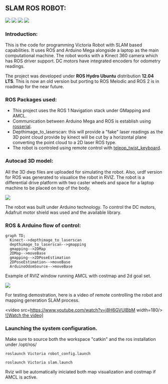 ## SLAM ROS ROBOT:

![](https://img.shields.io/badge/ROS1-blue?style=for-the-badge)
![](https://img.shields.io/badge/SLAM-yellow?style=for-the-badge)
![](https://img.shields.io/badge/NAVIGATION_STACK-orange?style=for-the-badge)
![](https://img.shields.io/badge/AMLC-green?style=for-the-badge)

### Introduction:
This is the code for programming Victoria Robot with SLAM based capabilities. 
It uses ROS and Arduino Mega alongside a laptop as the main computational machine. The robot works with a Kinect 360 camera which has ROS driver support. DC motors have integrated encoders for odometry readings.

The project was developed under **ROS Hydro Ubuntu** distribution **12.04 LTS**. This is now an old version but porting to ROS Melodic and ROS 2 is in roadmap for the near future.

### ROS Packages used:

* This project uses the ROS 1 Navigation stack under GMapping and AMCL.
* Communication between Arduino Mega and ROS is establish using [rosserial](http://wiki.ros.org/rosserial_arduino).
* Depthimage_to_laserscan: this will provide a "fake" laser readings as the 3D point cloud provide by kinect will be cut by a horizontal plane converting the point cloud to a 2D laser ROS type.
* The robot is controled using remote control with [teleop_twist_keyboard](http://wiki.ros.org/teleop_twist_keyboard).

### Autocad 3D model:

All the 3D dwp files are uploaded for simulating the robot. Also, urdf version for ROS was generated to visualice the robot in RVIZ.
The robot is a differential drive platform with two caster wheels and space for a laptop machine to be placed on top of the body.

![](https://github.com/adrianLIrobotics/Victoria_SLAM_robot/blob/master/img/robot.png?raw=true)

The robot was built under Arduino technology. To control the DC motors, Adafruit motor shield was used and the available library.

### ROS & Arduino flow of control:

```mermaid
graph TD;
  Kinect-->depthimage_to_laserscan
  depthimage_to_laserscan-->gmapping
  gmapping-->2DMap
  2DMap-->moveBase
  gmapping-->2DPoseEstimation
  2DPoseEstimation-->moveBase
  ArduinoOdomSource-->moveBase
```

Example of RVIZ window running AMCL with costmap and 2d goal set.

![](https://user-images.githubusercontent.com/26432703/193227029-7cd62050-a7ac-4d19-9a58-1886f0a40c9c.png)

For testing demostration, here is a video of remote controlling the robot and mapping generation SLAM process.

<video src=https://www.youtube.com/watch?v=j8H6GVUlBbM width=180/>
[![Watch the video]](https://www.youtube.com/watch?v=j8H6GVUlBbM)

### Launching the system configuration.

Make sure to source both the workspace "catkin" and the ros installation under /opt/ros/

```
roslaunch Victoria robot_config.launch 
```

```
roslaunch Victoria slam.launch 
```

Rviz will be automatically iniciated both map visualization and costmap if AMCL is active.
